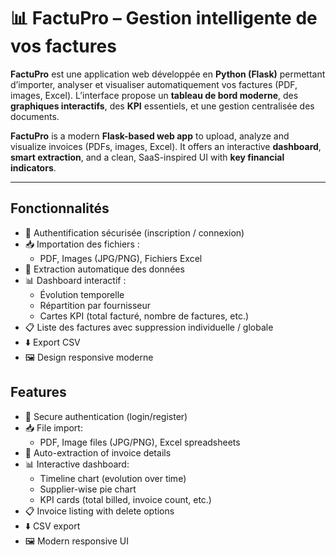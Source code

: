# 📊 FactuPro – Gestion intelligente de vos factures

**FactuPro** est une application web développée en **Python (Flask)** permettant d’importer, analyser et visualiser automatiquement vos factures (PDF, images, Excel). L’interface propose un **tableau de bord moderne**, des **graphiques interactifs**, des **KPI** essentiels, et une gestion centralisée des documents.

**FactuPro** is a modern **Flask-based web app** to upload, analyze and visualize invoices (PDFs, images, Excel). It offers an interactive **dashboard**, **smart extraction**, and a clean, SaaS-inspired UI with **key financial indicators**.

---

## Fonctionnalités

- 🔐 Authentification sécurisée (inscription / connexion)
- 📥 Importation des fichiers :
  - PDF, Images (JPG/PNG), Fichiers Excel
- 🧾 Extraction automatique des données
- 📊 Dashboard interactif :
  - Évolution temporelle
  - Répartition par fournisseur
  - Cartes KPI (total facturé, nombre de factures, etc.)
- 📋 Liste des factures avec suppression individuelle / globale
- ⬇️ Export CSV
- 🖼️ Design responsive moderne

## Features

- 🔐 Secure authentication (login/register)
- 📥 File import:
  - PDF, Image files (JPG/PNG), Excel spreadsheets
- 🧾 Auto-extraction of invoice details
- 📊 Interactive dashboard:
  - Timeline chart (evolution over time)
  - Supplier-wise pie chart
  - KPI cards (total billed, invoice count, etc.)
- 📋 Invoice listing with delete options
- ⬇️ CSV export
- 🖼️ Modern responsive UI
